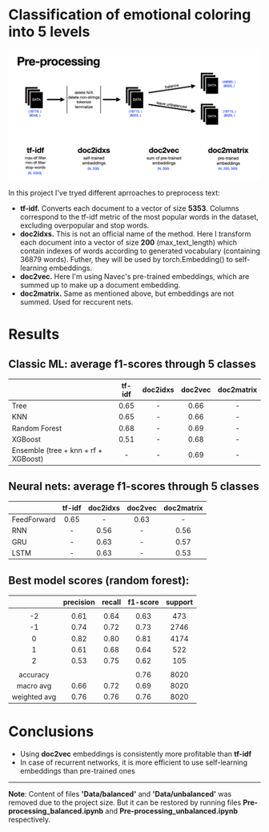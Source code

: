 # Classification of emotional coloring into 5 levels

<img src="./preprocessing.png" width="800px"></img>

In this project I've tryed different aprroaches to preprocess text:
- **tf-idf.** Converts each document to a vector of size **5353**. Columns correspond to the tf-idf metric of the most popular words in the dataset, excluding overpopular and stop words.
- **doc2idxs.** This is not an official name of the method. Here I transform each document into a vector of size **200** (max_text_length) which contain indexes of words according to generated vocabulary (containing 36879 words). Futher, they will be used by torch.Embedding() to self-learning embeddings.
- **doc2vec.** Here I'm using Navec's pre-trained embeddings, which are summed up to make up a document embedding.
- **doc2matrix.** Same as mentioned above, but embeddings are not summed. Used for reccurent nets.

# Results

## Classic ML: average f1-scores through 5 classes
|                                       | tf-idf | doc2idxs | doc2vec | doc2matrix |
|---------------------------------------|:------:|:--------:|:-------:|:----------:|
|                  Tree                 |  0.65  |     -    |   0.66  |      -     |
|                  KNN                  |  0.65  |     -    |   0.66  |      -     |
|             Random Forest             |  0.68  |     -    |   0.69  |      -     |
|                XGBoost                |  0.51  |     -    |   0.68  |      -     |
| Ensemble  (tree + knn + rf + XGBoost) |    -   |     -    |   0.69  |      -     |

## Neural nets: average f1-scores through 5 classes
|             | tf-idf | doc2idxs | doc2vec | doc2matrix |
|-------------|:------:|:--------:|:-------:|:----------:|
| FeedForward |  0.65  |     -    |   0.63  |      -     |
|     RNN     |    -   |   0.56   |    -    |    0.56    |
|     GRU     |    -   |   0.63   |    -    |    0.57    |
|     LSTM    |    -   |   0.63   |    -    |    0.53    |

## Best model scores (random forest):
|                | precision | recall   | f1-score    | support |
|:--------------:|:---------:|:--------:|:-----------:|:-------:|
|                |           |          |             |         |
|       -2       |   0.61    |   0.64   |     0.63    |   473   |
|       -1       |   0.74    |   0.72   |     0.73    |   2746  |
|        0       |   0.82    |   0.80   |     0.81    |   4174  |
|        1       |   0.61    |   0.68   |     0.64    |   522   |
|        2       |   0.53    |   0.75   |     0.62    |   105   |
|                |           |          |             |         |
|     accuracy   |           |          |     0.76    |   8020  |
|    macro avg   |   0.66    |   0.72   |     0.69    |   8020  |
| weighted avg   |   0.76    |   0.76   |     0.76    |   8020  |

# Conclusions
- Using **doc2vec** embeddings is consistently more profitable than **tf-idf**
- In case of recurrent networks, it is more efficient to use self-learning embeddings than pre-trained ones

---
**Note**: Content of files **'Data/balanced'** and **'Data/unbalanced'** was removed due to the project size. But it can be restored by running files **Pre-processing_balanced.ipynb** and **Pre-processing_unbalanced.ipynb** respectively.
